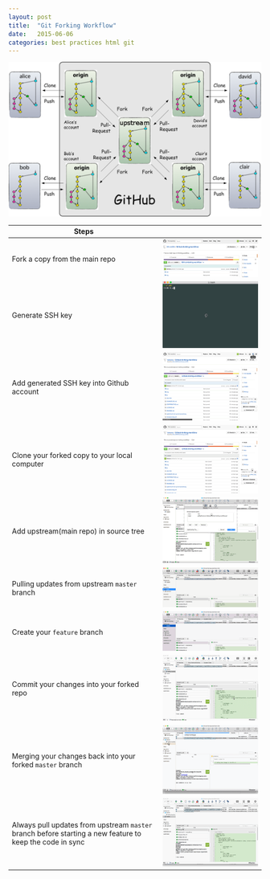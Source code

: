 ```yaml
---
layout: post
title:  "Git Forking Workflow"
date:   2015-06-06
categories: best practices html git
---
```




![Flow chart of forking workflow](/images/forking-workflow/centralized-github-4.png)

|Steps                  |                                                    |
|-----------------------|----------------------------------------------------|
|Fork a copy from the main repo| ![](/images/forking-workflow/1-forking.png)|
|Generate SSH key| ![](/images/forking-workflow/2-gen-ssh.png) |
|Add generated SSH key into Github account| ![](/images/forking-workflow/3-add-ssh.png) |
|Clone your forked copy to your local computer| ![](/images/forking-workflow/4-clone.png)|
|Add upstream(main repo) in source tree| ![](/images/forking-workflow/5-upstream.png)|
|Pulling updates from upstream `master` branch| ![](/images/forking-workflow/6-pulling-upstream.png)|
|Create your `feature` branch| ![](/images/forking-workflow/7-create-branch.png)|
|Commit your changes into your forked repo| ![](/images/forking-workflow/8-commit-branch.png)|
|Merging your changes back into your forked `master` branch| ![](/images/forking-workflow/9-merging-master.png)
|Always pull updates from upstream `master` branch before starting a new feature to keep the code in sync| ![](/images/forking-workflow/11-checking-upstream.png)|
